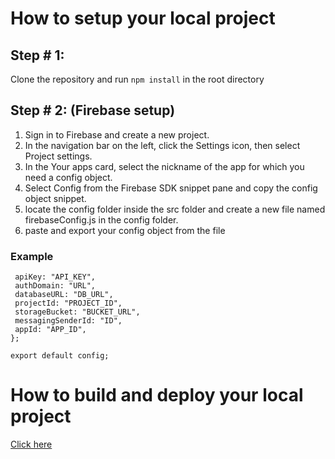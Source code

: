 # How to setup your local project

## Step # 1:
  Clone the repository and run ```npm install``` in the root directory

## Step # 2: (Firebase setup)
1) Sign in to Firebase and create a new project.
2) In the navigation bar on the left, click the Settings icon, then select Project settings.
3) In the Your apps card, select the nickname of the app for which you need a config object.
4) Select Config from the Firebase SDK snippet pane and copy the config object snippet.
5) locate the config folder inside the src folder and create a new file named firebaseConfig.js in the config folder.
6) paste and export your config object from the file
 ### Example
 ```const config = {
  apiKey: "API_KEY",
  authDomain: "URL",
  databaseURL: "DB_URL",
  projectId: "PROJECT_ID",
  storageBucket: "BUCKET_URL",
  messagingSenderId: "ID",
  appId: "APP_ID",
};

export default config;
```

# How to build and deploy your local project
[Click here](https://www.youtube.com/watch?v=Gl-qlxfTJHE)
